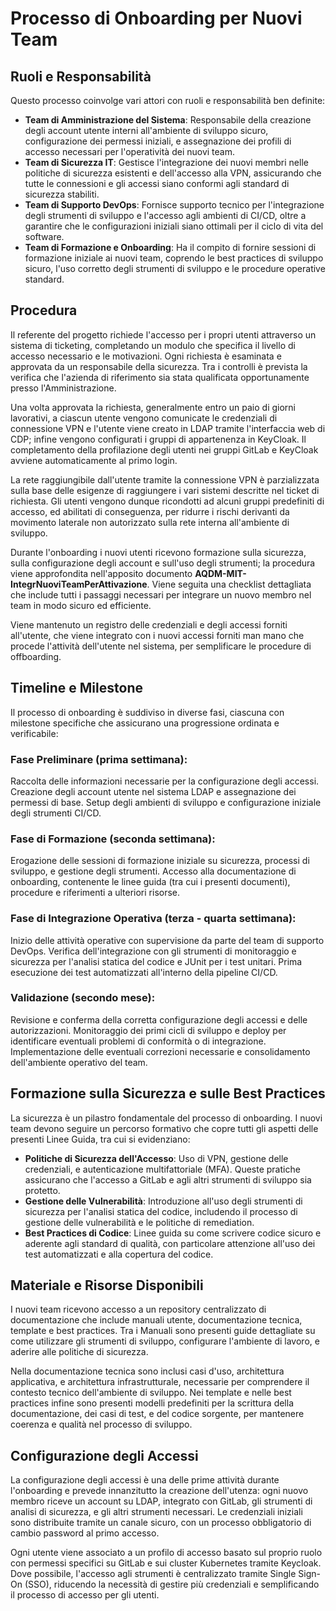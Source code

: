 # Processo di Onboarding per Nuovi Team

## Ruoli e Responsabilità

Questo processo coinvolge vari attori con ruoli e responsabilità ben definite:

* **Team di Amministrazione del Sistema**: Responsabile della creazione degli account utente interni all'ambiente di sviluppo sicuro, configurazione dei permessi iniziali, e assegnazione dei profili di accesso necessari per l'operatività dei nuovi team.
* **Team di Sicurezza IT**: Gestisce l'integrazione dei nuovi membri nelle politiche di sicurezza esistenti e dell'accesso alla VPN, assicurando che tutte le connessioni e gli accessi siano conformi agli standard di sicurezza stabiliti.
* **Team di Supporto DevOps**: Fornisce supporto tecnico per l'integrazione degli strumenti di sviluppo e l'accesso agli ambienti di CI/CD, oltre a garantire che le configurazioni iniziali siano ottimali per il ciclo di vita del software.
* **Team di Formazione e Onboarding**: Ha il compito di fornire sessioni di formazione iniziale ai nuovi team, coprendo le best practices di sviluppo sicuro, l'uso corretto degli strumenti di sviluppo e le procedure operative standard.

## Procedura

Il referente del progetto richiede l'accesso per i propri utenti attraverso un sistema di ticketing, completando un modulo che specifica il livello di accesso necessario e le motivazioni. Ogni richiesta è esaminata e approvata da un responsabile della sicurezza. Tra i controlli è prevista la verifica che l'azienda di riferimento sia stata qualificata opportunamente presso l'Amministrazione.

Una volta approvata la richiesta, generalmente entro un paio di giorni lavorativi, a ciascun utente vengono comunicate le credenziali di connessione VPN e l'utente viene creato in LDAP tramite l'interfaccia web di CDP; infine vengono configurati i gruppi di appartenenza in KeyCloak. Il completamento della profilazione degli utenti nei gruppi GitLab e KeyCloak avviene automaticamente al primo login.

La rete raggiungibile dall'utente tramite la connessione VPN è parzializzata sulla base delle esigenze di raggiungere i vari sistemi descritte nel ticket di richiesta. Gli utenti vengono dunque ricondotti ad alcuni gruppi predefiniti di accesso, ed abilitati di conseguenza, per ridurre i rischi derivanti da movimento laterale non autorizzato sulla rete interna all'ambiente di sviluppo.

Durante l'onboarding i nuovi utenti ricevono formazione sulla sicurezza, sulla configurazione degli account e sull'uso degli strumenti; la procedura viene approfondita nell'apposito documento **AQDM-MIT-IntegrNuoviTeamPerAttivazione**. Viene seguita una checklist dettagliata che include tutti i passaggi necessari per integrare un nuovo membro nel team in modo sicuro ed efficiente.

Viene mantenuto un registro delle credenziali e degli accessi forniti all'utente, che viene integrato con i nuovi accessi forniti man mano che procede l'attività dell'utente nel sistema, per semplificare le procedure di offboarding.

## Timeline e Milestone

Il processo di onboarding è suddiviso in diverse fasi, ciascuna con milestone specifiche che assicurano una progressione ordinata e verificabile:

### Fase Preliminare (prima settimana):

Raccolta delle informazioni necessarie per la configurazione degli accessi. Creazione degli account utente nel sistema LDAP e assegnazione dei permessi di base. Setup degli ambienti di sviluppo e configurazione iniziale degli strumenti CI/CD.

### Fase di Formazione (seconda settimana):

Erogazione delle sessioni di formazione iniziale su sicurezza, processi di sviluppo, e gestione degli strumenti. Accesso alla documentazione di onboarding, contenente le linee guida (tra cui i presenti documenti), procedure e riferimenti a ulteriori risorse.

### Fase di Integrazione Operativa (terza \- quarta settimana):

Inizio delle attività operative con supervisione da parte del team di supporto DevOps. Verifica dell'integrazione con gli strumenti di monitoraggio e sicurezza per l'analisi statica del codice e JUnit per i test unitari. Prima esecuzione dei test automatizzati all'interno della pipeline CI/CD.

### Validazione (secondo mese):

Revisione e conferma della corretta configurazione degli accessi e delle autorizzazioni. Monitoraggio dei primi cicli di sviluppo e deploy per identificare eventuali problemi di conformità o di integrazione. Implementazione delle eventuali correzioni necessarie e consolidamento dell'ambiente operativo del team.

## Formazione sulla Sicurezza e sulle Best Practices

La sicurezza è un pilastro fondamentale del processo di onboarding. I nuovi team devono seguire un percorso formativo che copre tutti gli aspetti delle presenti Linee Guida, tra cui si evidenziano:

* **Politiche di Sicurezza dell'Accesso**: Uso di VPN, gestione delle credenziali, e autenticazione multifattoriale (MFA). Queste pratiche assicurano che l'accesso a GitLab e agli altri strumenti di sviluppo sia protetto.
* **Gestione delle Vulnerabilità**: Introduzione all'uso degli strumenti di sicurezza per l'analisi statica del codice, includendo il processo di gestione delle vulnerabilità e le politiche di remediation.
* **Best Practices di Codice**: Linee guida su come scrivere codice sicuro e aderente agli standard di qualità, con particolare attenzione all'uso dei test automatizzati e alla copertura del codice.

## Materiale e Risorse Disponibili

I nuovi team ricevono accesso a un repository centralizzato di documentazione che include manuali utente, documentazione tecnica, template e best practices. Tra i Manuali sono presenti guide dettagliate su come utilizzare gli strumenti di sviluppo, configurare l'ambiente di lavoro, e aderire alle politiche di sicurezza.

Nella documentazione tecnica sono inclusi casi d'uso, architettura applicativa, e architettura infrastrutturale, necessarie per comprendere il contesto tecnico dell'ambiente di sviluppo. Nei template e nelle best practices infine sono presenti modelli predefiniti per la scrittura della documentazione, dei casi di test, e del codice sorgente, per mantenere coerenza e qualità nel processo di sviluppo.

## Configurazione degli Accessi

La configurazione degli accessi è una delle prime attività durante l'onboarding e prevede innanzitutto la creazione dell'utenza: ogni nuovo membro riceve un account su LDAP, integrato con GitLab, gli strumenti di analisi di sicurezza, e gli altri strumenti necessari. Le credenziali iniziali sono distribuite tramite un canale sicuro, con un processo obbligatorio di cambio password al primo accesso.

Ogni utente viene associato a un profilo di accesso basato sul proprio ruolo con permessi specifici su GitLab e sui cluster Kubernetes tramite Keycloak. Dove possibile, l'accesso agli strumenti è centralizzato tramite Single Sign-On (SSO), riducendo la necessità di gestire più credenziali e semplificando il processo di accesso per gli utenti.
